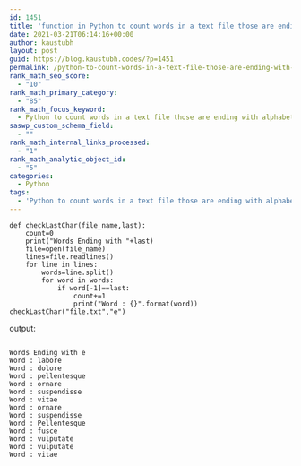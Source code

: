 ```yaml
---
id: 1451
title: 'function in Python to count words in a text file those are ending with alphabet "e"'
date: 2021-03-21T06:14:16+00:00
author: kaustubh
layout: post
guid: https://blog.kaustubh.codes/?p=1451
permalink: /python-to-count-words-in-a-text-file-those-are-ending-with-alphabet-e/
rank_math_seo_score:
  - "10"
rank_math_primary_category:
  - "85"
rank_math_focus_keyword:
  - Python to count words in a text file those are ending with alphabet e
saswp_custom_schema_field:
  - ""
rank_math_internal_links_processed:
  - "1"
rank_math_analytic_object_id:
  - "5"
categories:
  - Python
tags:
  - 'Python to count words in a text file those are ending with alphabet &quot;e&quot;'
---
```

<pre class="wp-block-code"><code>def checkLastChar(file_name,last):
    count=0
    print("Words Ending with "+last)
    file=open(file_name)
    lines=file.readlines()
    for line in lines:
        words=line.split()
        for word in words:
            if word&#91;-1]==last:
                count+=1
                print("Word : {}".format(word))
checkLastChar("file.txt","e")</code></pre>

output:

<pre class="wp-block-code"><code>
Words Ending with e
Word : labore
Word : dolore
Word : pellentesque
Word : ornare
Word : suspendisse
Word : vitae
Word : ornare
Word : suspendisse
Word : Pellentesque
Word : fusce
Word : vulputate
Word : vulputate
Word : vitae</code></pre>